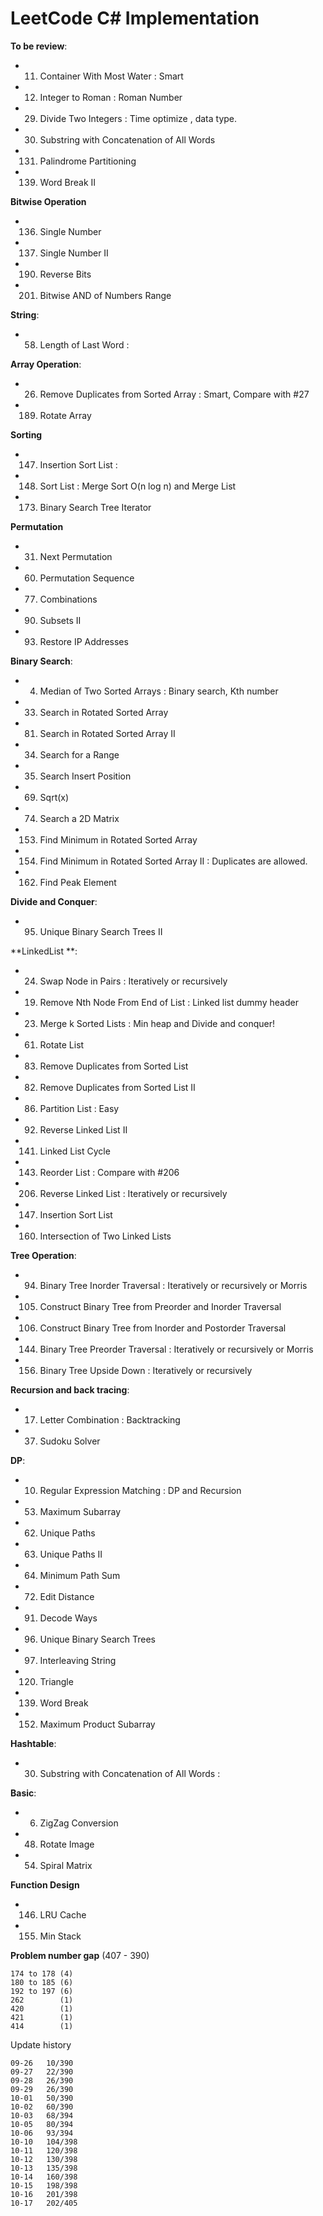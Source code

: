 LeetCode C# Implementation
=====================================

**To be review**:
- 011. Container With Most Water                : Smart
- 012. Integer to Roman                         : Roman Number
- 029. Divide Two Integers                      : Time optimize , data type.
- 030. Substring with Concatenation of All Words
- 131. Palindrome Partitioning
- 139. Word Break II


**Bitwise Operation**
- 136. Single Number
- 137. Single Number II
- 190. Reverse Bits
- 201. Bitwise AND of Numbers Range

**String**:
- 058. Length of Last Word                      : 

**Array Operation**:
- 026. Remove Duplicates from Sorted Array      : Smart, Compare with #27
- 189. Rotate Array 

**Sorting**
- 147. Insertion Sort List                      :
- 148. Sort List                                : Merge Sort O(n log n) and Merge List
- 173. Binary Search Tree Iterator

**Permutation**
- 031. Next Permutation
- 060. Permutation Sequence
- 077. Combinations
- 090. Subsets II
- 093. Restore IP Addresses


**Binary Search**:
- 004. Median of Two Sorted Arrays              : Binary search, Kth number
- 033. Search in Rotated Sorted Array
- 081. Search in Rotated Sorted Array II
- 034. Search for a Range
- 035. Search Insert Position
- 069. Sqrt(x)
- 074. Search a 2D Matrix
- 153. Find Minimum in Rotated Sorted Array
- 154. Find Minimum in Rotated Sorted Array II  : Duplicates are allowed.
- 162. Find Peak Element

**Divide and Conquer**:
- 095. Unique Binary Search Trees II

**LinkedList **:
- 024. Swap Node in Pairs                       : Iteratively or recursively
- 019. Remove Nth Node From End of List         : Linked list dummy header
- 023. Merge k Sorted Lists                     : Min heap and Divide and conquer!
- 061. Rotate List
- 083. Remove Duplicates from Sorted List
- 082. Remove Duplicates from Sorted List II
- 086. Partition List                           : Easy
- 092. Reverse Linked List II
- 141. Linked List Cycle
- 143. Reorder List                             : Compare with #206
- 206. Reverse Linked List                      : Iteratively or recursively
- 147. Insertion Sort List
- 160. Intersection of Two Linked Lists

**Tree Operation**:
- 094. Binary Tree Inorder Traversal            : Iteratively or recursively or Morris
- 105. Construct Binary Tree from Preorder and Inorder Traversal
- 106. Construct Binary Tree from Inorder and Postorder Traversal  
- 144. Binary Tree Preorder Traversal           : Iteratively or recursively or Morris
- 156. Binary Tree Upside Down                  : Iteratively or recursively


**Recursion and back tracing**:
- 017. Letter Combination                       : Backtracking
- 037. Sudoku Solver

**DP**:
- 010. Regular Expression Matching              : DP and Recursion  
- 053. Maximum Subarray         
- 062. Unique Paths
- 063. Unique Paths II
- 064. Minimum Path Sum
- 072. Edit Distance
- 091. Decode Ways
- 096. Unique Binary Search Trees
- 097. Interleaving String
- 120. Triangle
- 139. Word Break
- 152. Maximum Product Subarray

**Hashtable**:
- 030. Substring with Concatenation of All Words      : 

**Basic**:
- 006. ZigZag Conversion
- 048. Rotate Image
- 054. Spiral Matrix

**Function Design**
- 146. LRU Cache
- 155. Min Stack

**Problem number gap** (407 - 390)
    
    174 to 178 (4)
    180 to 185 (6) 
    192 to 197 (6)
    262        (1)
    420        (1)
    421        (1)
    414        (1)

Update history

    09-26   10/390
    09-27   22/390
    09-28   26/390
    09-29   26/390
    10-01   50/390
    10-02   60/390
    10-03   68/394
    10-05   80/394
    10-06   93/394
    10-10   104/398
    10-11   120/398
    10-12   130/398
    10-13   135/398
    10-14   160/398
    10-15   198/398
    10-16   201/398
    10-17   202/405
    